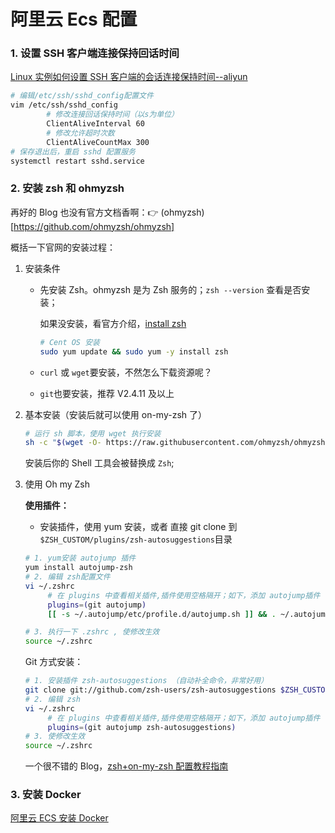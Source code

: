 # 阿里云 Ecs 配置

### 1. 设置 SSH 客户端连接保持回话时间

[Linux 实例如何设置 SSH 客户端的会话连接保持时间--aliyun](https://help.aliyun.com/document_detail/38055.html)

```bash
# 编辑/etc/ssh/sshd_config配置文件
vim /etc/ssh/sshd_config
		# 修改连接回话保持时间（以s为单位）
		ClientAliveInterval 60
		# 修改允许超时次数
		ClientAliveCountMax 300
# 保存退出后，重启 sshd 配置服务
systemctl restart sshd.service
```

### 2. 安装 zsh 和 ohmyzsh

再好的 Blog 也没有官方文档香啊：👉 (ohmyzsh)[https://github.com/ohmyzsh/ohmyzsh]

概括一下官网的安装过程：

1. 安装条件

   - 先安装 Zsh。ohmyzsh 是为 Zsh 服务的；`zsh --version` 查看是否安装；

     如果没安装，看官方介绍，[install zsh](https://github.com/ohmyzsh/ohmyzsh/wiki/Installing-ZSH#how-to-install-zsh-on-many-platforms)

     ```bash
     # Cent OS 安装
     sudo yum update && sudo yum -y install zsh
     ```

   - `curl` 或 `wget`要安装，不然怎么下载资源呢？

   - `git`也要安装，推荐 V2.4.11 及以上

2. 基本安装（安装后就可以使用 on-my-zsh 了）

   ```bash
   # 运行 sh 脚本，使用 wget 执行安装
   sh -c "$(wget -O- https://raw.githubusercontent.com/ohmyzsh/ohmyzsh/master/tools/install.sh)"
   ```

   安装后你的 Shell 工具会被替换成 `Zsh`;

3. 使用 Oh my Zsh

   **使用插件：**

   - 安装插件，使用 yum 安装，或者 直接 git clone 到 `$ZSH_CUSTOM/plugins/zsh-autosuggestions`目录

   ```bash
   # 1. yum安装 autojump 插件
   yum install autojump-zsh
   # 2. 编辑 zsh配置文件
   vi ~/.zshrc
   		# 在 plugins 中查看相关插件,插件使用空格隔开；如下，添加 autojump插件
   		plugins=(git autojump)
   		[[ -s ~/.autojump/etc/profile.d/autojump.sh ]] && . ~/.autojump/etc/profile.d/autojump.sh

   # 3. 执行一下 .zshrc , 使修改生效
   source ~/.zshrc
   ```

   Git 方式安装：

   ```bash
   # 1. 安装插件 zsh-autosuggestions （自动补全命令，非常好用）
   git clone git://github.com/zsh-users/zsh-autosuggestions $ZSH_CUSTOM/plugins/zsh-autosuggestions
   # 2. 编辑 zsh
   vi ~/.zshrc
   		# 在 plugins 中查看相关插件,插件使用空格隔开；如下，添加 autojump插件
   		plugins=(git autojump zsh-autosuggestions)
   # 3. 使修改生效
   source ~/.zshrc
   ```

   一个很不错的 Blog，[zsh+on-my-zsh 配置教程指南](https://segmentfault.com/a/1190000013612471)

### 3. 安装 Docker

[阿里云 ECS 安装 Docker](https://help.aliyun.com/document_detail/187598.html)
